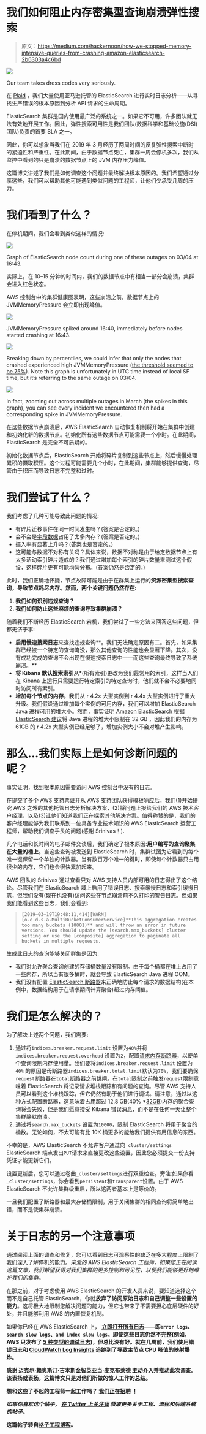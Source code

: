 # 我们如何阻止内存密集型查询崩溃弹性搜索

> 原文：<https://medium.com/hackernoon/how-we-stopped-memory-intensive-queries-from-crashing-amazon-elasticsearch-2b6303a4c6bd>

![](img/61ae948a7719fda7ffb6363940f1af95.png)

Our team takes dress codes very seriously.

在 [Plaid](https://plaid.com/) ，我们大量使用亚马逊托管的 ElasticSearch 进行实时日志分析——从寻找生产错误的根本原因到分析 API 请求的生命周期。

ElasticSearch 集群是国内使用最广泛的系统之一。如果它不可用，许多团队就无法有效地开展工作。因此，弹性搜索可用性是我们团队(数据科学和基础设施(DSI)团队)负责的首要 SLA 之一。

因此，你可以想象当我们在 2019 年 3 月经历了两周时间的反复弹性搜索中断时的紧迫性和严重性。在此期间，由于数据节点死亡，集群一周会停机多次，我们从监控中看到的只是崩溃的数据节点上的 JVM 内存压力峰值。

这篇博文讲述了我们是如何调查这个问题并最终解决根本原因的。我们希望通过分享这些，我们可以帮助其他可能遇到类似问题的工程师，让他们少承受几周的压力。

# 我们看到了什么？

在停机期间，我们会看到类似这样的情况:

![](img/b652ac59b84b8f4beb7eb938d63fad79.png)

Graph of ElasticSearch node count during one of these outages on 03/04 at 16:43.

实际上，在 10–15 分钟的时间内，我们的数据节点中有相当一部分会崩溃，集群会进入红色状态。

AWS 控制台中的集群健康图表明，这些崩溃之前，数据节点上的 JVMMemoryPressure 会立即出现峰值。

![](img/f9219474280f03d9936e8476570fb209.png)

JVMMemoryPressure spiked around 16:40, immediately before nodes started crashing at 16:43.

![](img/5a8b90498a5d16eb8cef3c138b84717c.png)

Breaking down by percentiles, we could infer that only the nodes that crashed experienced high JVMMemoryPressure ([the threshold seemed to be 75%](https://www.elastic.co/blog/found-understanding-memory-pressure-indicator#green-is-good)). Note this graph is unfortunately in UTC time instead of local SF time, but it’s referring to the same outage on 03/04.

![](img/56cb75d672b0d66bc1bf956e053fb5a0.png)

In fact, zooming out across multiple outages in March (the spikes in this graph), you can see every incident we encountered then had a corresponding spike in JVMMemoryPressure.

在这些数据节点崩溃后，AWS ElasticSearch 自动恢复机制将开始在集群中创建和初始化新的数据节点。初始化所有这些数据节点可能需要一个小时。在此期间，ElasticSearch 是完全不可质疑的。

初始化数据节点后，ElasticSearch 开始将碎片复制到这些节点上，然后慢慢处理累积的摄取积压。这个过程可能需要几个小时，在此期间，集群能够提供查询，尽管由于积压而导致日志不完整和过时。

# 我们尝试了什么？

我们考虑了几种可能导致此问题的情况:

*   有碎片迁移事件在同一时间发生吗？(答案是否定的。)
*   会不会是[字段数据](https://www.elastic.co/guide/en/elasticsearch/reference/6.2/fielddata.html)占用了太多内存？(答案是否定的。)
*   摄入率有显著上升吗？(答案也是否定的。)
*   这可能与数据不对称有关吗？具体来说，数据不对称是由于给定数据节点上有太多活动索引碎片造成的？我们通过增加每个索引的碎片数量来测试这个假设，这样碎片更有可能均匀分布。(答案仍然是否定的。)

此时，我们正确地怀疑，节点故障可能是由于在群集上运行的**资源密集型搜索查询，导致节点耗尽内存。然而，两个关键问题仍然存在:**

1.  **我们如何识别违规查询？**
2.  **我们如何防止这些麻烦的查询导致集群崩溃？**

随着我们不断经历 ElasticSearch 宕机，我们尝试了一些方法来回答这些问题，但都无济于事:

*   **启用慢速搜索日志**来查找违规查询**。我们无法确定原因有二。首先，如果集群已经被一个特定的查询淹没，那么其他查询的性能也会显著下降。其次，没有成功完成的查询不会出现在慢速搜索日志中——而这些查询最终导致了系统崩溃。**
*   **将 Kibana 默认搜索索引**从*(所有索引)更改为我们最常用的索引，这样当人们在 Kibana 上运行只需要运行特定索引的特定查询时，他们就不会不必要地同时访问所有索引。
*   **增加每个节点的内存**。我们从 r 4.2x 大型实例到 r 4.4x 大型实例进行了重大升级。我们假设通过增加每个实例的可用内存，我们可以增加 ElasticSearch Java 进程可用的堆大小。然而，事实证明 [Amazon ElasticSearch 根据](https://docs.aws.amazon.com/elasticsearch-service/latest/developerguide/aes-limits.html) [ElasticSearch 建议](https://www.elastic.co/guide/en/elasticsearch/guide/current/heap-sizing.html#compressed_oops)将 Java 进程的堆大小限制在 32 GB ，因此我们的内存为 61GB 的 r 4.2x 大型实例已经足够了，增加实例大小不会对堆产生影响。

# 那么…我们实际上是如何诊断问题的呢？

事实证明，找到根本原因需要访问 AWS 控制台中没有的日志。

在提交了多个 AWS 支持票证并从 AWS 支持团队获得模板响应后，我们(1)开始研究 AWS 之外的其他托管日志分析解决方案，(2)将问题上报给我们的 AWS 技术客户经理，以及(3)让他们知道我们正在探索其他解决方案。值得称赞的是，我们的客户经理能够为我们联系到一位具备专业技术知识的 AWS ElasticSearch 运营工程师，帮助我们调查手头的问题(感谢 Srinivas！).

几个电话和长时间的电子邮件交谈后，我们确定了根本原因:**用户编写的查询聚集在大量的桶上**。当这些查询被发送到 ElasticSearch 时，集群试图为它看到的每个唯一键保留一个单独的计数器。当有数百万个唯一的键时，即使每个计数器只占用很少的内存，它们也会很快累加起来。

AWS 团队的 Srinivas 通过查看只对 AWS 支持人员内部可用的日志得出了这个结论。尽管我们在 ElasticSearch 域上启用了错误日志、搜索缓慢日志和索引缓慢日志，但我们没有(现在也没有)访问这些在节点崩溃前不久打印的警告日志。但如果我们能看到这些日志，我们会看到:

> `[2019–03–19T19:48:11,414][WARN][o.e.d.s.a.MultiBucketConsumerService]**This aggregation creates too many buckets (10001)** and will throw an error in future versions. You should update the [search.max_buckets] cluster setting or use the [composite] aggregation to paginate all buckets in multiple requests.`

生成此日志的查询能够关闭群集是因为:

*   我们对允许聚合查询创建的存储桶数量没有限制。由于每个桶都在堆上占用了一些内存，所以当有很多桶时，就会导致 ElasticSearch Java 进程 OOM。
*   我们没有配置 [ElasticSearch 断路器](https://www.elastic.co/guide/en/elasticsearch/guide/current/_limiting_memory_usage.html#circuit-breaker)来正确地防止每个请求的数据结构(在本例中，数据结构用于在请求期间计算聚合)超过内存阈值。

# 我们是怎么解决的？

为了解决上述两个问题，我们需要:

1.  通过将`indices.breaker.request.limit` 设置为`40%`并将`indices.breaker.request.overhead` 设置为`2`，配置[请求内存断路器](https://www.elastic.co/guide/en/elasticsearch/reference/6.2/circuit-breaker.html#request-circuit-breaker)，以便单个查询限制内存使用量。我们要将`indices.breaker.request.limit` 设置为`40%` 的原因是母断路器`indices.breaker.total.limit`默认为`70%`，我们要确保`request`断路器在`total`断路器之前跳闸。在`total`限制之前触发`request`限制意味着 ElasticSearch 将记录请求堆栈跟踪和有问题的查询。尽管 AWS 支持人员可以看到这个堆栈跟踪，但它仍然有助于他们进行调试。请注意，通过以这种方式配置断路器，这意味着占用超过 12.8 GB(40% *[32GB](https://docs.aws.amazon.com/elasticsearch-service/latest/developerguide/aes-limits.html))内存的聚合查询将会失败，但是我们愿意接受 Kibana 错误消息，而不是在任何一天让整个集群静默崩溃。
2.  通过将`search.max_buckets` 设置为`10000`，限制 ElasticSearch 将用于聚合的桶数。无论如何，不太可能有比 10K 桶更多的能给我们提供有用信息的东西。

不幸的是，AWS ElasticSearch 不允许客户通过向`_cluster/settings` ElasticSearch 端点发出`PUT`请求来直接更改这些设置，因此您必须提交一份支持凭证才能更新它们。

设置更新后，您可以通过卷曲`_cluster/settings`进行双重检查。旁注:如果你看`_cluster/settings`，你会看到`persistent`和`transparent`设置。由于 AWS ElasticSearch 不允许集群级重启，所以这两者基本上是等价的。

一旦我们配置了断路器和最大存储桶限制，用于关闭集群的相同查询将简单地出错，而不是使集群崩溃。

# 关于日志的另一个注意事项

通过阅读上面的调查和修复，您可以看到日志可观察性的缺乏在多大程度上限制了我们深入了解停机的能力。*亲爱的 AWS ElasticSearch 工程师，如果您正在阅读这篇文章，我们希望获得对我们集群的更多控制和可见性，以便我们能够更好地维护我们的集群。*

在那之前，对于考虑使用 AWS ElasticSearch 的开发人员来说，要知道选择这个而不是自己托管 ElasticSearch，你就**放弃了访问原始日志和自己调整一些设置的能力**。这将极大地限制您解决问题的能力，但它也带来了不需要担心底层硬件的好处，并且能够利用 AWS 的内置恢复机制。

如果你已经在 AWS ElasticSearch 上， [**立即打开所有日志**](https://docs.aws.amazon.com/elasticsearch-service/latest/developerguide/es-createupdatedomains.html#es-createdomain-configure-slow-logs)**——即`error logs`、`search slow logs`、`and index slow logs`。即使这些日志仍然不完整(例如，AWS 只发布了 [5 种类型的调试日志](https://docs.aws.amazon.com/elasticsearch-service/latest/developerguide/es-createupdatedomains.html#es-createdomain-configure-slow-logs))，但总比没有好。就在几周前，我们使用错误日志和 [CloudWatch Log Insights](https://docs.aws.amazon.com/AmazonCloudWatch/latest/logs/AnalyzingLogData.html) 追踪到了导致主节点 CPU 峰值的映射爆炸。**

**感谢 [**迈克尔·赖**](https://www.linkedin.com/in/themichaellai/)[**奥斯汀·吉本斯**](https://www.linkedin.com/in/austingibbons/)[**金智英**](https://www.linkedin.com/in/jeeyoungkim/)[**亚当·麦克布莱德**](https://www.linkedin.com/in/adammcb) 主动介入并推动此次调查。该表扬就表扬，这篇博文只是对他们所做的惊人工作的总结。**

****想和这些了不起的工程师一起工作吗？** [**我们正在招聘**](https://jobs.lever.co/plaid/10ee0645-5cee-4d14-999c-8a56583e61e4?lever-via=fUydCnRbfC) **！****

***如果你喜欢这个帖子，* [*在 Twitter 上关注我*](https://www.twitter.com/zhangelaz) *获取更多关于工程、流程和后端系统的帖子。***

**这篇帖子转自[格子工程博客](https://blog.plaid.com/how-we-stopped-memory-intensive-queries-from-crashing-elasticsearch/)。**